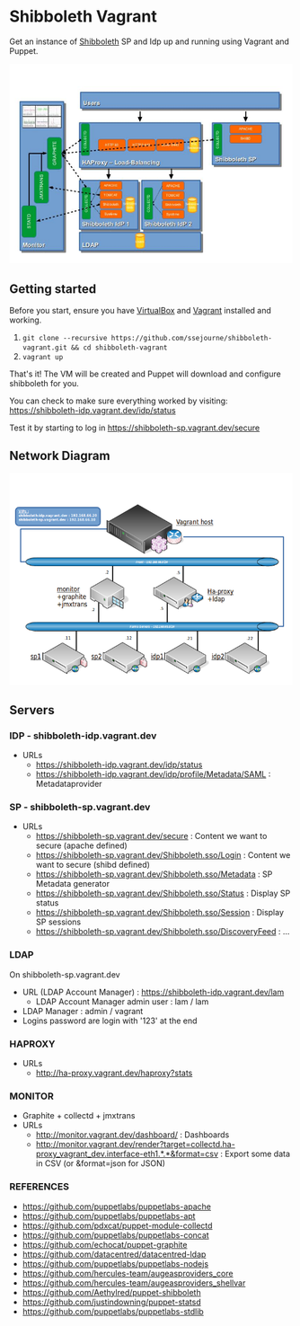 # Shibboleth Vagrant

Get an instance of [Shibboleth](https://shibboleth.net/products/identity-provider.html) SP and Idp up and running using Vagrant and Puppet.

![Diagram](doc/SchemaMaquetteEN.jpg)

## Getting started

Before you start, ensure you have [VirtualBox](https://www.virtualbox.org/wiki/Downloads) and [Vagrant](http://www.vagrantup.com/) installed and working.

1. `git clone --recursive https://github.com/ssejourne/shibboleth-vagrant.git && cd shibboleth-vagrant`
2. `vagrant up`

That's it! The VM will be created and Puppet will download and configure shibboleth for you.

You can check to make sure everything worked by visiting: https://shibboleth-idp.vagrant.dev/idp/status

Test it by starting to log in https://shibboleth-sp.vagrant.dev/secure

## Network Diagram

![Network Diagram](doc/MaquetteVagrant.png)

## Servers

### IDP - shibboleth-idp.vagrant.dev

* URLs
  * https://shibboleth-idp.vagrant.dev/idp/status
  * https://shibboleth-idp.vagrant.dev/idp/profile/Metadata/SAML : Metadataprovider

### SP - shibboleth-sp.vagrant.dev

* URLs
  * https://shibboleth-sp.vagrant.dev/secure : Content we want to secure (apache defined)
  * https://shibboleth-sp.vagrant.dev/Shibboleth.sso/Login : Content we want to secure (shibd defined)
  * https://shibboleth-sp.vagrant.dev/Shibboleth.sso/Metadata : SP Metadata generator
  * https://shibboleth-sp.vagrant.dev/Shibboleth.sso/Status : Display SP status
  * https://shibboleth-sp.vagrant.dev/Shibboleth.sso/Session : Display SP sessions
  * https://shibboleth-sp.vagrant.dev/Shibboleth.sso/DiscoveryFeed : ...

### LDAP
On shibboleth-sp.vagrant.dev

* URL (LDAP Account Manager) : https://shibboleth-idp.vagrant.dev/lam
  * LDAP Account Manager admin user : lam / lam
* LDAP Manager : admin / vagrant
* Logins password are login with '123' at the end

### HAPROXY

* URLs
  * http://ha-proxy.vagrant.dev/haproxy?stats

### MONITOR

* Graphite + collectd + jmxtrans
* URLs
  * http://monitor.vagrant.dev/dashboard/ : Dashboards
  * http://monitor.vagrant.dev/render?target=collectd.ha-proxy_vagrant_dev.interface-eth1.*.*&format=csv : Export some data in CSV (or &format=json for JSON)

### REFERENCES
* https://github.com/puppetlabs/puppetlabs-apache
* https://github.com/puppetlabs/puppetlabs-apt
* https://github.com/pdxcat/puppet-module-collectd
* https://github.com/puppetlabs/puppetlabs-concat
* https://github.com/echocat/puppet-graphite
* https://github.com/datacentred/datacentred-ldap
* https://github.com/puppetlabs/puppetlabs-nodejs
* https://github.com/hercules-team/augeasproviders_core
* https://github.com/hercules-team/augeasproviders_shellvar
* https://github.com/Aethylred/puppet-shibboleth
* https://github.com/justindowning/puppet-statsd
* https://github.com/puppetlabs/puppetlabs-stdlib

